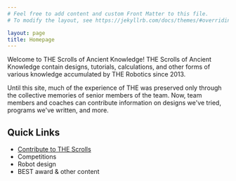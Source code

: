 ```yaml
---
# Feel free to add content and custom Front Matter to this file.
# To modify the layout, see https://jekyllrb.com/docs/themes/#overriding-theme-defaults

layout: page
title: Homepage
---
```


Welcome to THE Scrolls of Ancient Knowledge! THE Scrolls of Ancient Knowledge contain designs, tutorials, calculations, and other forms of various knowledge accumulated by THE Robotics since 2013. 

Until this site, much of the experience of THE was preserved only through the collective memories of senior members of the team. Now, team members and coaches can contribute information on designs we've tried, programs we've written, and more. 

## Quick Links
* [Contribute to THE Scrolls](/contribute-to-the-scrolls/)
* Competitions
* Robot design
* BEST award & other content